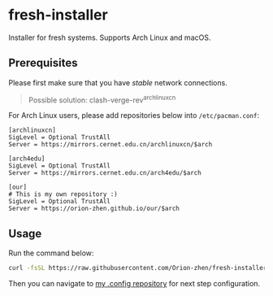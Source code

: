 # fresh-installer

Installer for fresh systems. Supports Arch Linux and macOS.

## Prerequisites

Please first make sure that you have *stable* network connections.

> Possible solution: clash-verge-rev<sup>archlinuxcn</sup>

For Arch Linux users, please add repositories below into `/etc/pacman.conf`:

```text
[archlinuxcn]
SigLevel = Optional TrustAll
Server = https://mirrors.cernet.edu.cn/archlinuxcn/$arch

[arch4edu]
SigLevel = Optional TrustAll
Server = https://mirrors.cernet.edu.cn/arch4edu/$arch

[our]
# This is my own repository :)
SigLevel = Optional TrustAll
Server = https://orion-zhen.github.io/our/$arch
```

## Usage

Run the command below:

```bash
curl -fsSL https://raw.githubusercontent.com/Orion-zhen/fresh-installer/refs/heads/main/install.sh | bash
```

Then you can navigate to [my .config repository](https://github.com/Orion-zhen/dot-config) for next step configuration.
